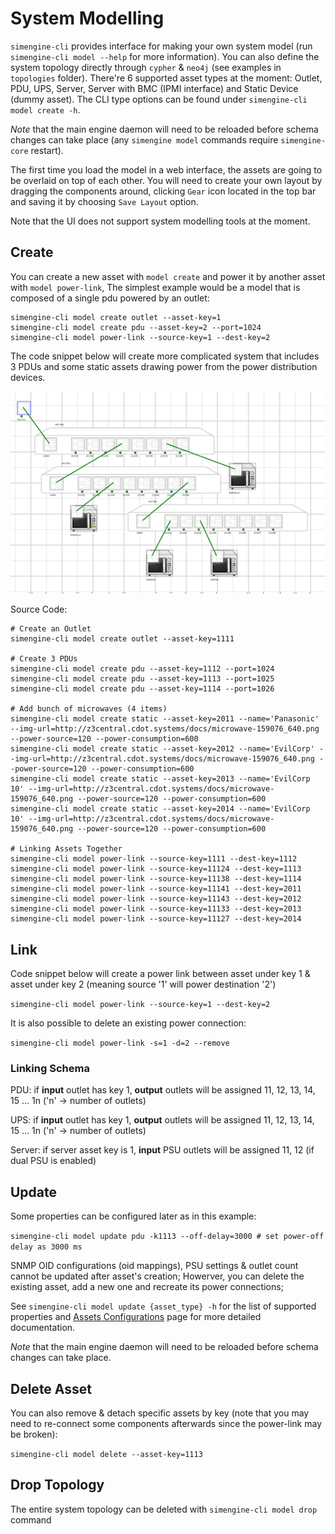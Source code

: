# System Modelling

`simengine-cli` provides interface for making your own system model (run `simengine-cli model --help` for more information). You can also define the system topology directly through `cypher`  & `neo4j` (see examples in `topologies` folder).
There're 6 supported asset types at the moment: Outlet, PDU, UPS, Server, Server with BMC (IPMI interface) and Static Device (dummy asset). The CLI type options can be found under `simengine-cli model create -h`.

*Note* that the main engine daemon will need to be reloaded before schema changes can take place (any `simengine model` commands require `simengine-core` restart).

The first time you load the model in a web interface, the assets are going to be overlaid on top of each other. You will need to create your own layout by dragging the components around, clicking `Gear` icon located in the top bar and saving it by choosing `Save Layout` option.

Note that the UI does not support system modelling tools at the moment.

## Create

You can create a new asset with `model create` and power it by another asset with `model power-link`, The simplest example would be a model that is composed of a single pdu powered by an outlet:

    simengine-cli model create outlet --asset-key=1
    simengine-cli model create pdu --asset-key=2 --port=1024
    simengine-cli model power-link --source-key=1 --dest-key=2

The code snippet below will create more complicated system that includes 3 PDUs and some static assets drawing power from the power distribution devices.

![](./pdu_rack.png)


Source Code:


    # Create an Outlet
    simengine-cli model create outlet --asset-key=1111
    
    # Create 3 PDUs
    simengine-cli model create pdu --asset-key=1112 --port=1024
    simengine-cli model create pdu --asset-key=1113 --port=1025
    simengine-cli model create pdu --asset-key=1114 --port=1026
    
    # Add bunch of microwaves (4 items)
    simengine-cli model create static --asset-key=2011 --name='Panasonic' --img-url=http://z3central.cdot.systems/docs/microwave-159076_640.png --power-source=120 --power-consumption=600
    simengine-cli model create static --asset-key=2012 --name='EvilCorp' --img-url=http://z3central.cdot.systems/docs/microwave-159076_640.png --power-source=120 --power-consumption=600
    simengine-cli model create static --asset-key=2013 --name='EvilCorp 10' --img-url=http://z3central.cdot.systems/docs/microwave-159076_640.png --power-source=120 --power-consumption=600
    simengine-cli model create static --asset-key=2014 --name='EvilCorp 10' --img-url=http://z3central.cdot.systems/docs/microwave-159076_640.png --power-source=120 --power-consumption=600
    
    # Linking Assets Together
    simengine-cli model power-link --source-key=1111 --dest-key=1112
    simengine-cli model power-link --source-key=11124 --dest-key=1113
    simengine-cli model power-link --source-key=11138 --dest-key=1114
    simengine-cli model power-link --source-key=11141 --dest-key=2011
    simengine-cli model power-link --source-key=11143 --dest-key=2012
    simengine-cli model power-link --source-key=11133 --dest-key=2013
    simengine-cli model power-link --source-key=11127 --dest-key=2014

## Link

Code snippet below will create a power link between asset under key 1 & asset under key 2 (meaning source '1' will power destination '2')

`simengine-cli model power-link --source-key=1 --dest-key=2`

It is also possible to delete an existing power connection:

`simengine-cli model power-link -s=1 -d=2 --remove`

### Linking Schema

PDU: if __input__ outlet has key 1, __output__ outlets will be assigned 11, 12, 13, 14, 15 ... 1n ('n' -> number of outlets)

UPS: if __input__ outlet has key 1, __output__ outlets will be assigned 11, 12, 13, 14, 15 ... 1n ('n' -> number of outlets)

Server: if server asset key is 1, __input__ PSU outlets will be assigned 11, 12 (if dual PSU is enabled)

## Update

Some properties can be configured later as in this example:

`simengine-cli model update pdu -k1113 --off-delay=3000 # set power-off delay as 3000 ms`

SNMP OID configurations (oid mappings), PSU settings & outlet count cannot be updated after asset's creation; Howerver, you can delete the existing asset, add a new one and recreate its power connections; 

See `simengine-cli model update {asset_type} -h` for the list of supported properties and [Assets Configurations](./Assets%20Configurations) page for more detailed documentation. 

*Note* that the main engine daemon will need to be reloaded before schema changes can take place.

## Delete Asset

You can also remove & detach specific assets by key (note that you may need to re-connect some components afterwards since the power-link may be broken):

`simengine-cli model delete --asset-key=1113`

## Drop Topology

The entire system topology can be deleted with `simengine-cli model drop` command

